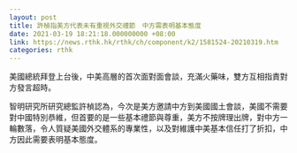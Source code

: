```yaml
---
layout: post
title: 許楨指美方代表未有重視外交禮節　中方需表明基本態度
date: 2021-03-19 18:21:18.000000000 +08:00
link: https://news.rthk.hk/rthk/ch/component/k2/1581524-20210319.htm
categories: rthk
---
```


美國總統拜登上台後，中美高層的首次面對面會談，充滿火藥味，雙方互相指責對方發言超時。

智明研究所研究總監許楨認為，今次是美方邀請中方到美國國土會談，美國不需要對中國特別恭維，但首要的是一些基本禮節與尊重，美方不按牌理出牌，對中方一輪數落，令人質疑美國外交體系的專業性，以及對維護中美基本信任打了折扣，中方因此需要表明基本態度。
